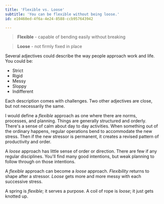 ```yaml
---
title: 'Flexible vs. Loose'
subtitle: 'You can be flexible without being loose.'
id: e10460ed-4f6a-4e24-8588-ccb957643942

---
```

> **Flexible** - capable of bending easily without breaking

> **Loose** - not firmly fixed in place

Several adjectives could describe the way people approach work and life. You could be:

- Strict
- Rigid
- Messy
- Sloppy
- Indifferent

Each description comes with challenges. Two other adjectives are close, but not necessarily the same.

I would define a *flexible* approach as one where there are norms, processes, and planning. Things are generally structured and orderly. There's a sense of calm about day to day activities. When something out of the ordinary happens, regular operations bend to accommodate the new stress. Then if the new stressor is permanent, it creates a revised pattern of productivity and order.

A *loose* approach has little sense of order or direction. There are few if any regular disciplines. You'll find many good intentions, but weak planning to follow through on those intentions.

A *flexible* approach can become a *loose* approach. *Flexibility* returns to shape after a stressor. *Loose* gets more and more messy with each successive stress.

A spring is *flexible*; it serves a purpose. A coil of rope is *loose*; it just gets knotted up.
